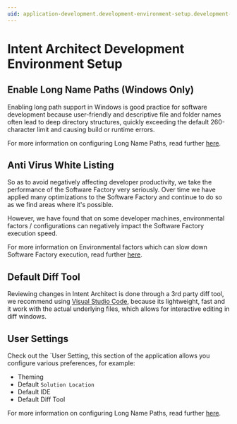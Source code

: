 ```yaml
---
uid: application-development.development-environment-setup.development-environment-setup
---
```


# Intent Architect Development Environment Setup

## Enable Long Name Paths (Windows Only)

Enabling long path support in Windows is good practice for software development because user-friendly and descriptive file and folder names often lead to deep directory structures, quickly exceeding the default 260-character limit and causing build or runtime errors.

For more information on configuring Long Name Paths, read further [here](xref:application-development.getting-started.long-path-support-windows-only).

## Anti Virus White Listing

So as to avoid negatively affecting developer productivity, we take the performance of the Software Factory very seriously. Over time we have applied many optimizations to the Software Factory and continue to do so as we find areas where it's possible.

However, we have found that on some developer machines, environmental factors / configurations can negatively impact the Software Factory execution speed.

For more information on Environmental factors which can slow down Software Factory execution, read further [here](xref:application-development.software-factory.environmental-factors-which-can-slow-down-software-factory-execution).

## Default Diff Tool

Reviewing changes in Intent Architect is done through a 3rd party diff tool, we recommend using [Visual Studio Code](https://code.visualstudio.com/download), because its lightweight, fast and it work with the actual underlying files, which allows for interactive editing in diff windows.

## User Settings

Check out the `User Setting, this section of the application allows you configure various preferences, for example:

- Theming
- Default `Solution Location`
- Default IDE
- Default Diff Tool

For more information on configuring Long Name Paths, read further [here](xref:application-development.user-interface.how-to-change-user-settings).
